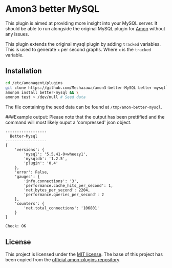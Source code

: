 Amon3 better MySQL
=====================
This plugin is aimed at providing more insight into your MySQL server. It should be able 
to run alongside the original MySQL plugin for [Amon][1] without any issues. 

This plugin extends the original mysql plugin by adding `tracked` variables. This is used
to generate `x` per second graphs. Where `x` is the `tracked` variable. 

## Installation
```sh
cd /etc/amonagent/plugins
git clone https://github.com/Mechazawa/amon3-better-MySQL better-mysql`
amonpm install better-mysql && \
amonpm test > /dev/null # Seed data
```
The file containing the seed data can be found at `/tmp/amon-better-mysql`. 

###Example output:
Please note that the output has been prettified and the command will most likely ouput a 'compressed' json object.
```
------------------
  Better-Mysql
------------------
{
    'versions': {
        'mysql': '5.5.41-0+wheezy1',
        'mysqldb': '1.2.5',
        'plugin': '0.4'
    },
    'error': False,
    'gauges': {
        'info.connections': '3',
        'performance.cache_hits_per_second': 1,
        'net.bytes_per_second': 2204,
        'performance.queries_per_second': 2
    },
    'counters': {
        'net.total_connections': '106801'
    }
}

Check: OK
```

## License
This project is licensed under the [MIT license](/LICENSE).
The base of this project has been copied from the [official amon-plugins repository][2]

[1]: https://amon.cx/
[2]: https://github.com/amonapp/amon-plugins
